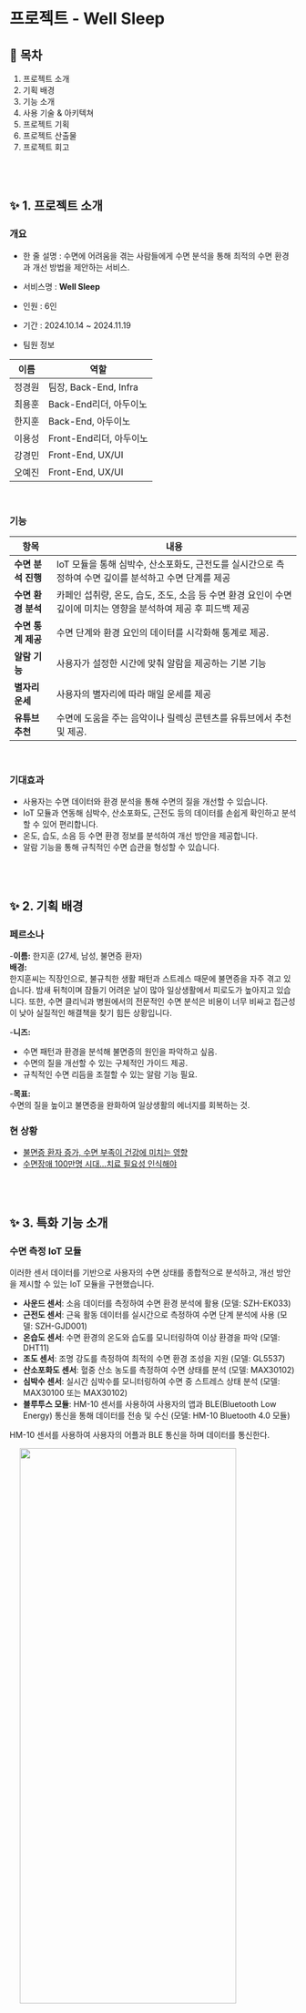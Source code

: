 # 프로젝트 - Well Sleep

## 🚩 목차

1. 프로젝트 소개
2. 기획 배경
3. 기능 소개
4. 사용 기술 & 아키텍쳐
5. 프로젝트 기획
6. 프로젝트 산출물
7. 프로젝트 회고
<br>
<br>

## ✨ 1. 프로젝트 소개

### 개요

- 한 줄 설명 : 수면에 어려움을 겪는 사람들에게 수면 분석을 통해 최적의 수면 환경과 개선 방법을 제안하는 서비스.

- 서비스명 : **Well Sleep**
- 인원 : 6인
- 기간 : 2024.10.14 ~ 2024.11.19
- 팀원 정보

| 이름   | 역할                |
| ------ | ------------------- |
| 정경원 | 팀장, Back-End, Infra      |
| 최용훈 | Back-End리더, 아두이노 |
| 한지훈 | Back-End, 아두이노     |
| 이용성 | Front-End리더, 아두이노       |
| 강경민 | Front-End, UX/UI           |
| 오예진 | Front-End, UX/UI           |
<br>

### 기능

| 항목               | 내용                                                                                                             |
| ------------------ | ---------------------------------------------------------------------------------------------------------------- |
| **수면 분석 진행** | IoT 모듈을 통해 심박수, 산소포화도, 근전도를 실시간으로 측정하여 수면 깊이를 분석하고 수면 단계를 제공           |
| **수면 환경 분석** | 카페인 섭취량, 온도, 습도, 조도, 소음 등 수면 환경 요인이 수면 깊이에 미치는 영향을 분석하여 제공 후 피드백 제공 |
| **수면 통계 제공** | 수면 단계와 환경 요인의 데이터를 시각화해 통계로 제공.                                                           |
| **알람 기능**      | 사용자가 설정한 시간에 맞춰 알람을 제공하는 기본 기능                                                            |
| **별자리 운세**    | 사용자의 별자리에 따라 매일 운세를 제공                                                                          |
| **유튜브 추천**    | 수면에 도움을 주는 음악이나 릴렉싱 콘텐츠를 유튜브에서 추천 및 제공.                                             |
<br>

### 기대효과

- 사용자는 수면 데이터와 환경 분석을 통해 수면의 질을 개선할 수 있습니다.
- IoT 모듈과 연동해 심박수, 산소포화도, 근전도 등의 데이터를 손쉽게 확인하고 분석할 수 있어 편리합니다.
- 온도, 습도, 소음 등 수면 환경 정보를 분석하여 개선 방안을 제공합니다.
- 알람 기능을 통해 규칙적인 수면 습관을 형성할 수 있습니다.
<br>
<br>

## ✨ 2. 기획 배경

### 페르소나

-**이름:** 한지훈 (27세, 남성, 불면증 환자)  
**배경:**  
한지훈씨는 직장인으로, 불규칙한 생활 패턴과 스트레스 때문에 불면증을 자주 겪고 있습니다. 밤새 뒤척이며 잠들기 어려운 날이 많아 일상생활에서 피로도가 높아지고 있습니다. 또한, 수면 클리닉과 병원에서의 전문적인 수면 분석은 비용이 너무 비싸고 접근성이 낮아 실질적인 해결책을 찾기 힘든 상황입니다.

-**니즈:**

- 수면 패턴과 환경을 분석해 불면증의 원인을 파악하고 싶음.
- 수면의 질을 개선할 수 있는 구체적인 가이드 제공.
- 규칙적인 수면 리듬을 조절할 수 있는 알람 기능 필요.

-**목표:**  
수면의 질을 높이고 불면증을 완화하여 일상생활의 에너지를 회복하는 것.
<br>

### 현 상황

- [불면증 환자 증가, 수면 부족이 건강에 미치는 영향](https://www.ytn.co.kr/_ln/0103_202408080833238626)
- [수면장애 100만명 시대…치료 필요성 인식해야](https://www.medicaltimes.com/Main/News/NewsView.html?ID=1157876)
<br>
<br>

## ✨ 3. 특화 기능 소개

### 수면 측정 IoT 모듈

이러한 센서 데이터를 기반으로 사용자의 수면 상태를 종합적으로 분석하고, 개선 방안을 제시할 수 있는 IoT 모듈을 구현했습니다.

- **사운드 센서**: 소음 데이터를 측정하여 수면 환경 분석에 활용 (모델: SZH-EK033)
- **근전도 센서**: 근육 활동 데이터를 실시간으로 측정하여 수면 단계 분석에 사용 (모델: SZH-GJD001)
- **온습도 센서**: 수면 환경의 온도와 습도를 모니터링하여 이상 환경을 파악 (모델: DHT11)
- **조도 센서**: 조명 강도를 측정하여 최적의 수면 환경 조성을 지원 (모델: GL5537)
- **산소포화도 센서**: 혈중 산소 농도를 측정하여 수면 상태를 분석 (모델: MAX30102)
- **심박수 센서**: 실시간 심박수를 모니터링하여 수면 중 스트레스 상태 분석 (모델: MAX30100 또는 MAX30102)
- **블루투스 모듈**: HM-10 센서를 사용하여 사용자의 앱과 BLE(Bluetooth Low Energy) 통신을 통해 데이터를 전송 및 수신 (모델: HM-10 Bluetooth 4.0 모듈)

HM-10 센서를 사용하여 사용자의 어플과 BLE 통신을 하며 데이터를 통신한다.

&emsp; <img src="images/27.회로.jpg" width="380" height="50%"/> <img src="images/28.실착.jpg" width="380" height="50%"/><br>

### 수면 측정

- IoT 모듈을 통하여 1분 주기로, 근전도, 심박수, 혈중 산소 포화도를 통해 수면 깊이 점수를 평가할 수 있다.
- 클라이언트는 전송받은 데이터를 1분마다 서버로 데이터 전송
- 데이터를 Redis 서버에 저장, 서버는 10분단위로, RDBMS에 저장
- IoT 모듈을 통해 조도, 온도, 습도, 소음 등 수면에 영향을 끼치는 요소들을 측정할 수 있다.
- 알람 기능
- 카페인, 알코올 섭취량을 통해 수면에 어떤 영향이 있는지 확인한다.

&emsp; <img src="images/17.카페인알코올여부확인페이지.jpg" width="380" height="50%"/> <img src="images/18.카페인알코올여부저장.jpg" width="380" height="50%"/><br>
&emsp; <img src="images/16.수면측정시작페이지.jpg" width="380" height="50%"/> <img src="images/19.수면측정페이지.jpg" width="380" height="50%"/><br>

### 수면 통계 제공

- 일별, 주별, 월별 수면 시간 및 수면 데이터를 시각화하여 제공한다.
- 평균 수면 깊이 점수와 수면 패턴을 분석해 사용자 맞춤형 피드백을 제공한다.
- 수면 환경(조도, 온도, 습도, 소음)과 수면 질의 연관성을 분석하여 통계로 제공한다.

&emsp; <img src="images/20.월별수면기록페이지.jpg" width="380" height="50%"/> <img src="images/21.수면점수및솔루션페이지.jpg" width="380" height="50%"/><br>
&emsp; <img src="images/25.상세수면기록페이지.jpg" width="380" height="50%"/> <img src="images/26.월별통계페이지.jpg" width="380" height="50%"/><br>

### 알람 기능

- 사용자가 설정한 시간에 맞춰 알람을 제공하는 기본 기능 

&emsp; <img src="images/14.알람페이지.jpg" width="380" height="50%"/> <img src="images/15.알람.jpg" width="380" height="50%"/><br>

### 별자리 운세

- 사용자의 별자리에 따라 매일 최신화된 운세를 제공

&emsp; <img src="images/8.생일수정.jpg" width="380" height="50%"/> <img src="images/9.별자리조회.jpg" width="380" height="50%"/><br>
<br>

## ✨ 4. 사용 기술 & 아키텍쳐

### 사용 기술
- **프론트엔드** : Arduino, React-Native, TypeScript, Styled-Components, Axios, Redux, Webview, Expo
- **백엔드** : SpringBoot, SpringSecurity, JPA, Oauth2.0, JWT, Swagger
- **DB** : MariaDB, Redis
- **인프라** : Docker, Nginx, Jenkins, Ubuntu, EC2, S3
- **이슈 관리** : JIRA, GitLab, Notion

### 아키텍쳐

&emsp; <img src="images/아키텍처.png" width="1000" height="600"/>
<br>
<br>

## ✨ 5. 프로젝트 기획

### 기능명세서

&emsp; <img src="images/기능명세서1.PNG" width="480" height="50%"/> &emsp; <img src="images/기능명세서2.PNG" width="480" height="50%"/>
&emsp; <img src="images/기능명세서3.PNG" width="480" height="50%"/> &emsp; <img src="images/기능명세서4.PNG" width="480" height="50%"/>
&emsp; <img src="images/기능명세서5.PNG" width="480" height="50%"/> &emsp; <img src="images/기능명세서6.PNG" width="480" height="50%"/>
<br>

### API명세서

&emsp; <img src="images/api명세서1.PNG" width="480" height="50%"/> &emsp; <img src="images/api명세서2.PNG" width="480" height="50%"/> <img src="images/api명세서3.PNG" width="480" height="50%"/>
<br>

### ERD

&emsp; &emsp; <img src="images/erd.png" width="1000" height="450"/>
<br>
<br>

## ✨ 6. 프로젝트 산출물

|                                                          |                                                          |                                                          |                                                           |
| :------------------------------------------------------: | :------------------------------------------------------: | :------------------------------------------------------: | :-------------------------------------------------------: |
| ![로그인](images/1.로그인.jpg) | ![로그인](images/2.로그인.jpg) | ![메인 페이지](images/3.메인페이지.jpg) | ![마이 페이지](images/4.마이페이지.jpg) |
|                          로그인                          |                         로그인                          |                    메인 페이지                    |                        마이 페이지                        |
| ![프로필 이미지 목록](images/5.프로필이미지목록.jpg) | ![프로필 이미지 저장](images/6.프로필이미지저장.jpg) | ![프로필 이미지 수정](images/7.프로필이미지수정.jpg) | ![생일 수정](images/8.생일수정.jpg) |
|                 프로필 이미지 목록                 |                  프로필 이미지 저장                  |                 프로필 이미지 수정                 |                        생일 수정                        |
| ![별자리 조회](images/9.별자리조회.jpg) | ![수면 지원 메인 페이지](images/10.수면지원메인페이지.jpg) | ![수면 지원 페이지](images/11.수면지원페이지.jpg) | ![수면 지원 영상 페이지](images/12.수면지원영상페이지.jpg) |
|                       별자리 조회                       |                 수면 지원 메인 페이지                 |                  수면 지원 페이지                  |                수면 지원 영상 페이지                 |
| ![수면 지원 음식 페이지](images/13.수면지원음식페이지.jpg) | ![알람 페이지](images/14.알람페이지.jpg) | ![알람](images/15.알람.jpg) | ![수면 측정 시작 페이지](images/16.수면측정시작페이지.jpg) |
|                 수면 지원 음식 페이지                 |                       알람 페이지                       |                         알람                          |                수면 측정 시작 페이지                 |
| ![카페인/알코올 여부 확인 페이지](images/17.카페인알코올여부확인페이지.jpg) | ![카페인/알코올 여부 저장 페이지](images/18.카페인알코올여부저장.jpg) | ![수면 측정 페이지](images/19.수면측정페이지.jpg) | ![월별 수면 기록 페이지](images/20.월별수면기록페이지.jpg) |
|          카페인/알코올 여부 확인 페이지           |           카페인/알코올 여부 저장 페이지            |                  수면 측정 페이지                   |                 월별 수면 기록 페이지                 |
| ![수면 점수 및 솔루션 페이지](images/21.수면점수및솔루션페이지.jpg) | ![상세 수면 기록 페이지 1](images/22.상세수면기록페이지.jpg) | ![상세 수면 기록 페이지 2](images/23.상세수면기록페이지.jpg) | ![상세 수면 기록 페이지 3](images/24.상세수면기록페이지.jpg) |
|            수면 점수 및 솔루션 페이지             |                상세 수면 기록 페이지 1                |                상세 수면 기록 페이지 2                |                상세 수면 기록 페이지 3                |
| ![상세 수면 기록 페이지 4](images/25.상세수면기록페이지.jpg) | ![월별 통계 페이지](images/26.월별통계페이지.jpg) | | |
|                상세 수면 기록 페이지 4                |                     월별 통계 페이지                     |                                                   |                                                   |


<br>
<br>


## ✨ 7. 프로젝트 회고

<table>
  <tr>
    <th style="text-align:center;"> 이름 </td>
    <th style="text-align:center;"> 역할 </td>
    <th style="text-align:center;"> 소감 </td>
  </tr>
  <tr>
    <td style="text-align:center;">
      <img src="images/jkw.jpg" width="100" height="30%" style="margin: 0;"/><br>정경원
    </td>
    <td style="text-align:center;">
      팀장, Back-End, Infra
    </td>
    <td>
      팀원들과 함께 협력하며 어려움을 해결하고, 안정적이고 효율적인 백엔드 및 인프라를 구축한 경험은 제 커리어의 큰 자산이 되었습니다. 기술적 성장뿐만 아니라 팀워크의 가치를 다시금 느낄 수 있었던 소중한 시간들이었고, 앞으로도 이러한 경험을 바탕으로 더 나은 시스템과 프로세스를 만들어가겠습니다.
    </td>
  </tr>
  <tr>
    <td style="text-align:center;">
      <img src="images/cyh.jpg" width="100" height="30%" style="margin: 0;"/><br>최용훈
    </td>
    <td style="text-align:center;">
      Back-End리더, 아두이노
    </td>
    <td>
      마지막 프로젝트를 잘 마무리할 수 있도록 도와주고 열심히 해준 팀원들에게 감사하다는 말 전하고 싶습니다. 유익한 시간이었습니다.
    </td>
  </tr>
  <tr>
    <td style="text-align:center;">
      <img src="images/hjh.JPG" width="100" height="30%" style="margin: 0;"/><br>한지훈
    </td>
    <td style="text-align:center;">
      Back-End, 아두이노
    </td>
    <td>
      우선 모든 팀원들에게 기획부터 개발, 배포까지의 프로젝트 개발은 모두 고생했다고 말씀드리고 싶습니다.  
좋은 팀원들 덕에 충분히 고민하고 배우는 시간을 가질 수 있어 한층 더 성장할 수 있었습니다.  
직접 아두이노를 활용해 시스템을 구현하고 이를 통해 시스템을 제작하며 정말 많은 것을 배웠습니다.   
팀원분들 다들 고생하면서 프로젝트를 진행하였고, 그만한 결과까지 나와 만족해서 팀원분들께 정말 고맙다고 느꼈습니다.
    </td>
  </tr>
  <tr>
    <td style="text-align:center;">
      <img src="images/lys.jpg" width="100" height="30%" style="margin: 0;"/><br>이용성
    </td>
    <td style="text-align:center;">
      Front-End 리더
    </td>
    <td>
      멋진 팀원들과 색다른 주제와 기술로 개발을 할 수 있어서 정말 즐거웠습니다. 마지막 프로젝트라 아쉬운 마음도 있지만 한편으론 팀원 모두와 함께 많이 성장한것 같아서 좋습니다.
    </td>
  </tr>
  <tr>
    <td style="text-align:center;">
      <img src="images/kkm.jpeg" width="100" height="30%" style="margin: 0;"/><br>강경민
    </td>
    <td style="text-align:center;">
      Front-End, UX/UI
    </td>
    <td>
      훌륭한 팀원과 함께하면서 많이 의지하고 배웠습니다 어려운 상황에 맞닥뜨려도 끝까지 완주하고 마무리할 수 있도록 달려온 팀원들에게 감사의 인사를 드리고 싶습니다. 오류를 해결하느라 다들 정말 고생 많았어요! 함께 문제를 해결하려고 애쓴 시간이 많이 기억에 남습니다. 여러 어려움 속에서도 끝까지 함께해주어서 감사했습니다. 모두 앞으로도 원하는 진로에서 좋은 성과 만들어나가길 바랍니다!
    </td>
  </tr>
  <tr>
    <td style="text-align:center;">
      <img src="images/oyj.jpg" width="100" height="30%" style="margin: 0;"/><br>오예진
    </td>
    <td style="text-align:center;">
      Front-End, UX/UI
    </td>
    <td>
      촉박한 일정 속에서 프로젝트를 잘 마무리하게 되어 기쁩니다. RN을 활용해 앱 개발을 경험해볼 수 있어서 좋았고, 복잡한 데이터를 차트로 시각화 해보는 게 재미있었습니다.
    </td>
  </tr>
</table>
<br><br>
